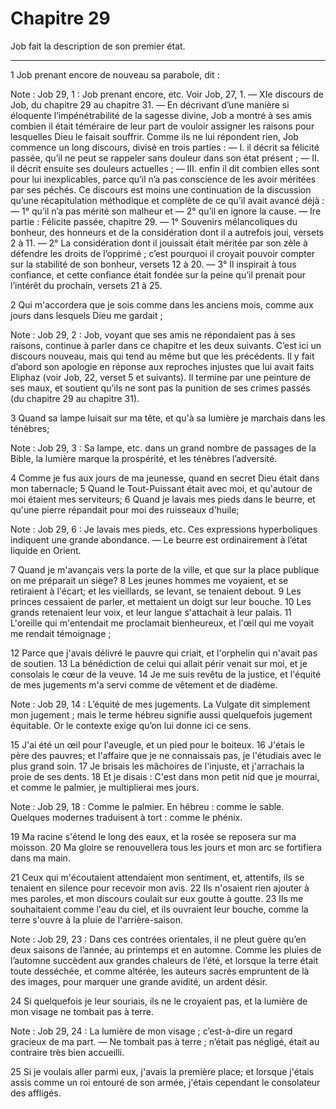 # Chapitre 29

Job fait la description de son premier état.

***

1 Job prenant encore de nouveau sa parabole, dit :

<span class="bible-note">Note : </span> Job 29, 1 : Job prenant encore, etc. Voir Job, 27, 1. ― XIe discours de Job, du chapitre 29 au chapitre 31. ― En décrivant d’une manière si éloquente l’impénétrabilité de la sagesse divine, Job a montré à ses amis combien il était téméraire de leur part de vouloir assigner les raisons pour lesquelles Dieu le faisait souffrir. Comme ils ne lui répondent rien, Job commence un long discours, divisé en trois parties : ― I. il décrit sa félicité passée, qu’il ne peut se rappeler sans douleur dans son état présent ; ― II. il décrit ensuite ses douleurs actuelles ; ― III. enfin il dit combien elles sont pour lui inexplicables, parce qu’il n’a pas conscience de les avoir méritées par ses péchés. Ce discours est moins une continuation de la discussion qu’une récapitulation méthodique et complète de ce qu’il avait avancé déjà : ― 1° qu’il n’a pas mérité son malheur et ― 2° qu’il en ignore la cause. ― Ire partie : Félicite passée, chapitre 29. ― 1° Souvenirs mélancoliques du bonheur, des honneurs et de la
considération dont il a autrefois joui, versets 2 à 11. ― 2° La considération dont il jouissait était méritée par son zèle à défendre les droits de l’opprimé ; c’est pourquoi il croyait pouvoir compter sur la stabilité de son bonheur, versets 12 à 20. ― 3° Il inspirait à tous confiance, et cette confiance était fondée sur la peine qu’il prenait pour l’intérêt du prochain, versets 21 à 25.


2 Qui m'accordera que je sois comme dans les anciens mois, comme aux jours dans lesquels Dieu me gardait ;

<span class="bible-note">Note : </span> Job 29, 2 : Job, voyant que ses amis ne répondaient pas à ses raisons, continue à parler dans ce chapitre et les deux suivants. C’est ici un discours nouveau, mais qui tend au même but que les précédents. Il y fait d’abord son apologie en réponse aux reproches injustes que lui avait faits Eliphaz (voir Job, 22, verset 5 et suivants). Il termine par une peinture de ses maux, et soutient qu’ils ne sont pas la punition de ses crimes passés (du chapitre 29 au chapitre 31).

3 Quand sa lampe luisait sur ma tête, et qu'à sa lumière je marchais dans les ténèbres;

<span class="bible-note">Note : </span> Job 29, 3 : Sa lampe, etc. dans un grand nombre de passages de la Bible, la lumière marque la prospérité, et les ténèbres l’adversité.

4 Comme je fus aux jours de ma jeunesse, quand en secret Dieu était dans mon tabernacle; 5 Quand le Tout-Puissant était avec moi, et qu'autour de moi étaient mes serviteurs; 6 Quand je lavais mes pieds dans le beurre, et qu'une pierre répandait pour moi des ruisseaux d'huile;

<span class="bible-note">Note : </span> Job 29, 6 : Je lavais mes pieds, etc. Ces expressions hyperboliques indiquent une grande abondance. ― Le beurre est ordinairement à l’état liquide en Orient.


7 Quand je m'avançais vers la porte de la ville, et que sur la place publique on me préparait un siège? 8 Les jeunes hommes me voyaient, et se retiraient à l'écart; et les vieillards, se levant, se tenaient debout. 9 Les princes cessaient de parler, et mettaient un doigt sur leur bouche. 10 Les grands retenaient leur voix, et leur langue s'attachait à leur palais. 11 L'oreille qui m'entendait me proclamait bienheureux, et l'œil qui me voyait me rendait témoignage ;


12 Parce que j'avais délivré le pauvre qui criait, et l'orphelin qui n'avait pas de soutien. 13 La bénédiction de celui qui allait périr venait sur moi, et je consolais le cœur de la veuve. 14 Je me suis revêtu de la justice, et l'équité de mes jugements m'a servi comme de vêtement et de diadème.

<span class="bible-note">Note : </span> Job 29, 14 : L’équité de mes jugements. La Vulgate dit simplement mon jugement ; mais le terme hébreu signifie aussi quelquefois jugement équitable. Or le contexte exige qu’on lui donne ici ce sens.

15 J'ai été un œil pour l'aveugle, et un pied pour le boiteux. 16 J'étais le père des pauvres; et l'affaire que je ne connaissais pas, je l'étudiais avec le plus grand soin. 17 Je brisais les mâchoires de l'injuste, et j'arrachais la proie de ses dents. 18 Et je disais : C'est dans mon petit nid que je mourrai, et comme le palmier, je multiplierai mes jours.

<span class="bible-note">Note : </span> Job 29, 18 : Comme le palmier. En hébreu : comme le sable. Quelques modernes traduisent à tort : comme le phénix.

19 Ma racine s'étend le long des eaux, et la rosée se reposera sur ma moisson. 20 Ma gloire se renouvellera tous les jours et mon arc se fortifiera dans ma main.


21 Ceux qui m'écoutaient attendaient mon sentiment, et, attentifs, ils se tenaient en silence pour recevoir mon avis. 22 Ils n'osaient rien ajouter à mes paroles, et mon discours coulait sur eux goutte à goutte. 23 Ils me souhaitaient comme l'eau du ciel, et ils ouvraient leur bouche, comme la terre s'ouvre à la pluie de l'arrière-saison.

<span class="bible-note">Note : </span> Job 29, 23 : Dans ces contrées orientales, il ne pleut guère qu’en deux saisons de l’année, au printemps et en automne. Comme les pluies de l’automne succèdent aux grandes chaleurs de l’été, et lorsque la terre était toute desséchée, et comme altérée, les auteurs sacrés empruntent de là des images, pour marquer une grande avidité, un ardent désir.

24 Si quelquefois je leur souriais, ils ne le croyaient pas, et la lumière de mon visage ne tombait pas à terre.

<span class="bible-note">Note : </span> Job 29, 24 : La lumière de mon visage ; c’est-à-dire un regard gracieux de ma part. ― Ne tombait pas à terre ; n’était pas négligé, était au contraire très bien accueilli.

25 Si je voulais aller parmi eux, j'avais la première place; et lorsque j'étais assis comme un roi entouré de son armée, j'étais cependant le consolateur des affligés.

